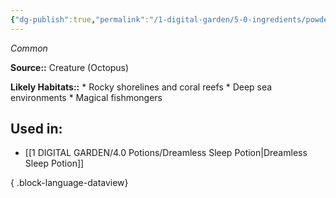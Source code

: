 ```yaml
---
{"dg-publish":true,"permalink":"/1-digital-garden/5-0-ingredients/powdered-octopus/","tags":["ingredient","common"]}
---
```


*Common*

**Source::** Creature (Octopus)

**Likely Habitats::** * Rocky shorelines and coral reefs * Deep sea environments * Magical fishmongers

## Used in:

- [[1 DIGITAL GARDEN/4.0 Potions/Dreamless Sleep Potion\|Dreamless Sleep Potion]]

{ .block-language-dataview}

